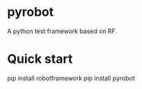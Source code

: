 # pyrobot
A python test framework based on RF.

# Quick start
pip install robotframework
pip install pyrobot

